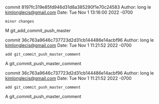 


commit 8197fc319e85fd946d31d8a385290f1e70c24583
Author: long le <kimlonglecis@gmail.com>
Date:   Tue Nov 1 13:16:00 2022 -0700

    minor changes

M	git_add_commit_push_master



commit 36c763a9646c737723d2d31cb144486e14acbf96
Author: long le <kimlonglecis@gmail.com>
Date:   Tue Nov 1 11:21:52 2022 -0700

    add git_commit_push_master_comment

A	git_commit_push_master_comment



commit 36c763a9646c737723d2d31cb144486e14acbf96
Author: long le <kimlonglecis@gmail.com>
Date:   Tue Nov 1 11:21:52 2022 -0700

    add git_commit_push_master_comment

A	git_commit_push_master_comment
